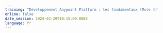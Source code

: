 ```yaml
---
training: "Développement Anypoint Platform : les fondamentaux (Mule 4)"
online: false
date_session: 2024-03-29T10:15:00.000Z
language: fr
---
```


